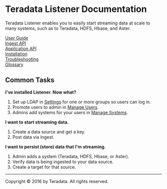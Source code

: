 
# Teradata Listener Documentation

Teradata Listener enables you to easily start streaming data at scale to many systems, such as to Teradata, HDFS, Hbase, and Aster.

<div class="row">
 <div class="grid-4">
 <a href="user-guide/index.md" class="btn btn-raised btn-block"><i class="fa fa-desktop"></i> User Guide</a>
 </div>
 <div class="grid-4">
 <a href="ingest/index.md" class="btn btn-raised btn-block"><i class="fa fa-code"></i> Ingest API</a>
 </div>
 <div class="grid-4">
 <a href="api/index.md" class="btn btn-raised btn-block"><i class="fa fa-code"></i> Application API</a>
 </div>
</div>
<div class="row">
 <div class="grid-4">
 <a href="installation/prerequisites.md" class="btn btn-raised btn-block"><i class="fa fa-download"></i> Installation</a>
 </div>
 <div class="grid-4">
 <a href="troubleshooting/intro.md" class="btn btn-raised btn-block"><i class="fa fa-question-circle"></i> Troubleshooting</a>
 </div>
 <div class="grid-4">
 <a href="GLOSSARY.md" class="btn btn-raised btn-block"><i class="fa fa-book"></i> Glossary</a>
 </div>
</div>

## Common Tasks

**I've installed Listener. Now what?**

1. Set up LDAP in [Settings](user-guide/settings.md) for one or more groups so users can log in.
2. Promote users to admin in [Manage Users](user-guide/manage-users.md).
3. Admins add systems for your users in [Manage Systems](user-guide/manage-systems.md).

**I want to start streaming data.**

1. Create a data source and get a key.
2. Post data via Ingest.

**I want to persist (store) data that I'm streaming.**

1. Admin adds a system (Teradata, HDFS, Hbase, or Aster).
2. Verify data is being ingested to your data source.
3. Create a target for that source.


---

Copyright &copy; 2016 by Teradata. All rights reserved.
